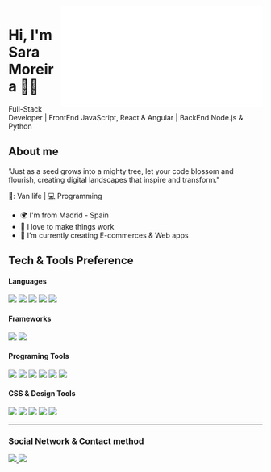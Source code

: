 <a href="https://www.linkedin.com/in/sara-moreira-g/" target="_blank" rel="noopener noreferrer">
	<img align="right" src="greeting.svg" width="400" height="200" alt="Click here!!!">
</a>

# Hi, I'm Sara Moreira 👩‍💻

Full-Stack Developer | FrontEnd JavaScript, React & Angular | BackEnd Node.js & Python


## About me 

"Just as a seed grows into a mighty tree, let your code blossom and flourish, creating digital landscapes that inspire and transform."

🚐: Van life | :computer: Programming

- 🌍 I'm from Madrid - Spain
- :gem: I love to make things work
- 🌱 I’m currently creating E-commerces & Web apps

## Tech & Tools Preference

#### Languages
  <img src="https://img.shields.io/badge/HTML5-E34F26?style=for-the-badge&logo=html5&logoColor=white"> <img src="https://img.shields.io/badge/CSS3-1572B6?style=for-the-badge&logo=css3&logoColor=white"> <img src="https://img.shields.io/badge/JavaScript-F7DF1E?style=for-the-badge&logo=javascript&logoColor=black"> <img src="https://img.shields.io/badge/Python-%2300C4CC?style=for-the-badge&logo=python&logoColor=black"> <img src="https://img.shields.io/badge/Node.js-3c823b?style=for-the-badge&logo=python&logoColor=white">

#### Frameworks
  <img src="https://img.shields.io/badge/React-20232A?style=for-the-badge&logo=react&logoColor=61DAFB"> <img src="https://img.shields.io/badge/Angular-663399?style=for-the-badge&logo=angular&logoColor=white">


#### Programing Tools
  <img src="https://img.shields.io/badge/GitHub-100000?style=for-the-badge&logo=github&logoColor=white"> <img src="https://img.shields.io/badge/Git-F05032?style=for-the-badge&logo=git&logoColor=white"> <img src="https://img.shields.io/badge/Postman-FF6C37?style=for-the-badge&logo=Postman&logoColor=white"> <img src="https://img.shields.io/badge/VSCode-0078D4?style=for-the-badge&logo=visual%20studio%20code&logoColor=white"> <img src="https://img.shields.io/badge/npm-CB3837?style=for-the-badge&logo=npm&logoColor=white"> <img src="https://img.shields.io/badge/AWS-D96B1E?style=for-the-badge&logo=npm&logoColor=white"> 

#### CSS & Design Tools
  <img src="https://img.shields.io/badge/styled--components-db7093?style=for-the-badge&logo=styled-components&logoColor=white"> <img src="https://img.shields.io/badge/Sass-CC6699?style=for-the-badge&logo=sass&logoColor=white"> <img src="https://img.shields.io/badge/Bootstrap-563D7C?style=for-the-badge&logo=bootstrap&logoColor=white"> <img src="https://img.shields.io/badge/Figma-F24E1E?style=for-the-badge&logo=figma&logoColor=white"> <img src="https://img.shields.io/badge/Canva-%2300C4CC.svg?&style=for-the-badge&logo=Canva&logoColor=white">

---

### Social Network & Contact method
<a href="https://www.linkedin.com/in/sara-moreira-g/">
  <img src="https://img.shields.io/badge/LinkedIn-0077B5?style=for-the-badge&logo=linkedin&logoColor=white">
</a> 
<a href="mailto:saramordev@gmail.com"> 
  <img src="https://img.shields.io/badge/Gmail-red?style=for-the-badge&logo=Gmail&logoColor=black">
</a>
